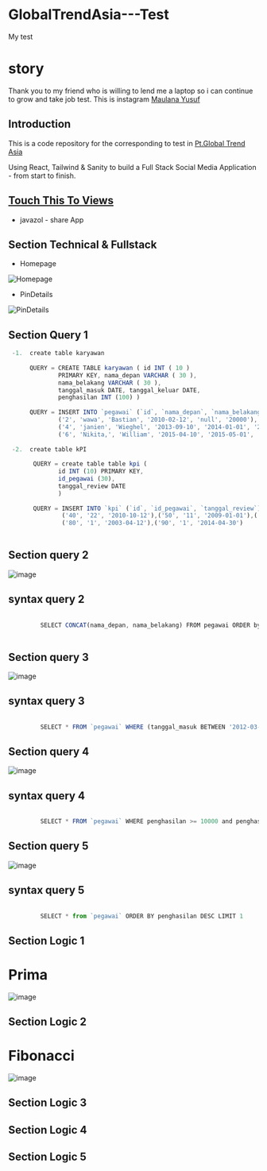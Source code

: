 # GlobalTrendAsia---Test
My test

# story 
Thank you to my friend who is willing 
to lend me a laptop so i can continue 
to grow and take job test.
This is instagram [Maulana Yusuf](https://instagram.com/mhaul19?utm_medium=copy_link) 

## Introduction  
This is a code repository for the corresponding to test in [Pt.Global Trend Asia](https://www.globaltrendasia.com)

Using React, Tailwind & Sanity to build a Full Stack Social Media Application - from start to finish.

## [Touch This To Views](https://javazolshare.netlify.app/login)
- javazol - share App

## Section Technical & Fullstack 

- Homepage

![Homepage](https://user-images.githubusercontent.com/55181621/147916899-aa74c249-935e-4fab-8f55-6cea0b91013b.png)

- PinDetails

![PinDetails](https://user-images.githubusercontent.com/55181621/147917065-db10471d-48a9-4e87-9251-33dcf8ad7abb.png)


## Section Query 1

```javascript
 -1.  create table karyawan     
                                
      QUERY = CREATE TABLE karyawan ( id INT ( 10 ) 
              PRIMARY KEY, nama_depan VARCHAR ( 30 ),
              nama_belakang VARCHAR ( 30 ), 
              tanggal_masuk DATE, tanggal_keluar DATE,
              penghasilan INT (100) )
              
      QUERY = INSERT INTO `pegawai` (`id`, `nama_depan`, `nama_belakang`, `tanggal_masuk`, `tanggal_keluar`, `penghasilan`) VALUES 
              ('2', 'wawa', 'Bastian', '2010-02-12', 'null', '20000'), ('3', 'Pevita', 'Pierce', '2012-03-14', 'null', '30000'), 
              ('4', 'janien', 'Wieghel', '2013-09-10', '2014-01-01', '20000'), ('5', 'Lucinta', 'Luna', '2013-09-10', 'null', '20000'), 
              ('6', 'Nikita,', 'William', '2015-04-10', '2015-05-01', '60000')
              
 -2.  create table kPI
   
       QUERY = create table table kpi (
              id INT (10) PRIMARY KEY,
              id_pegawai (30),
              tanggal_review DATE
              )
              
       QUERY = INSERT INTO `kpi` (`id`, `id_pegawai`, `tanggal_review`) VALUES ('20', '2', '2016-04-12'),('30', '10', '2015-02-13'), 
               ('40', '22', '2010-10-12'),('50', '11', '2009-01-01'),('60', '12', '2009-03-03'),('70', '13', '2008-12-01'),
               ('80', '1', '2003-04-12'),('90', '1', '2014-04-30')      
         
```    
## Section query 2

![image](https://user-images.githubusercontent.com/55181621/147935590-9856fb2d-cba8-456f-90e1-fe4672dec812.png)

## syntax query 2

```javascript
         
         SELECT CONCAT(nama_depan, nama_belakang) FROM pegawai ORDER by nama_belakang ASC ,nama_depan DESC
         
```

## Section query 3

![image](https://user-images.githubusercontent.com/55181621/147939894-0f4f985b-33a3-4323-b839-6588a37dbc78.png)


## syntax query 3

```javascript
         
         SELECT * FROM `pegawai` WHERE (tanggal_masuk BETWEEN '2012-03-14' AND '2015-04-10')         
```


## Section query 4

![image](https://user-images.githubusercontent.com/55181621/147941105-f42b063c-f456-4e65-b8be-2d73f1867dc3.png)


## syntax query 4

```javascript
         
         SELECT * FROM `pegawai` WHERE penghasilan >= 10000 and penghasilan <= 60000 order by penghasilan DESC       
```

## Section query 5

![image](https://user-images.githubusercontent.com/55181621/147946510-97edc064-de5c-4b4e-b898-4ff100bf0a9a.png)



## syntax query 5

```javascript
         
         SELECT * from `pegawai` ORDER BY penghasilan DESC LIMIT 1      
```

## Section Logic 1
# Prima 

![image](https://user-images.githubusercontent.com/55181621/147951849-8a88eb59-14ec-4ea7-9d2d-c423e973f61f.png)

## Section Logic 2
# Fibonacci

![image](https://user-images.githubusercontent.com/55181621/147952346-cb67352b-6044-4194-9372-1d005f495e71.png)


## Section Logic 3



## Section Logic 4


## Section Logic 5

